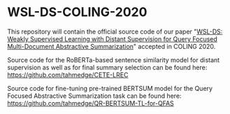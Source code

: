 # WSL-DS-COLING-2020
This repository will contain the official source code of our paper "[WSL-DS: Weakly Supervised Learning with Distant Supervision for Query Focused Multi-Document Abstractive Summarization](https://www.aclweb.org/anthology/2020.coling-main.495/)" accepted in COLING 2020.

Source code for the RoBERTa-based sentence similarity model for distant supervision as well as for final summary selection can be found here: https://github.com/tahmedge/CETE-LREC

Source code for fine-tuning pre-trained BERTSUM model for the Query Focused Abstractive Summarization task can be found here: https://github.com/tahmedge/QR-BERTSUM-TL-for-QFAS
